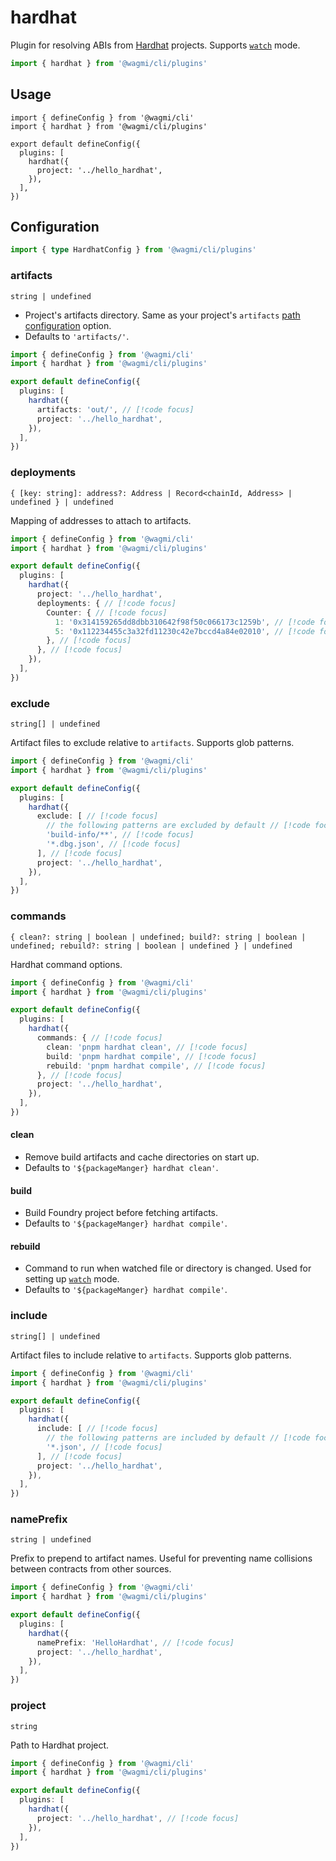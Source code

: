# hardhat

Plugin for resolving ABIs from [Hardhat](https://hardhat.org) projects. Supports [`watch`](/cli/api/commands/generate#w-watch) mode.

```ts
import { hardhat } from '@wagmi/cli/plugins'
```

## Usage

```ts{2,6-8}
import { defineConfig } from '@wagmi/cli'
import { hardhat } from '@wagmi/cli/plugins'

export default defineConfig({
  plugins: [
    hardhat({
      project: '../hello_hardhat',
    }),
  ],
})
```

## Configuration

```ts
import { type HardhatConfig } from '@wagmi/cli/plugins'
```

### artifacts

`string | undefined`

- Project's artifacts directory. Same as your project's `artifacts` [path configuration](https://hardhat.org/hardhat-runner/docs/config#path-configuration) option.
- Defaults to `'artifacts/'`.

```ts
import { defineConfig } from '@wagmi/cli'
import { hardhat } from '@wagmi/cli/plugins'

export default defineConfig({
  plugins: [
    hardhat({
      artifacts: 'out/', // [!code focus]
      project: '../hello_hardhat',
    }),
  ],
})
```

### deployments

`{ [key: string]: address?: Address | Record<chainId, Address> | undefined } | undefined`

Mapping of addresses to attach to artifacts.

```ts
import { defineConfig } from '@wagmi/cli'
import { hardhat } from '@wagmi/cli/plugins'

export default defineConfig({
  plugins: [
    hardhat({
      project: '../hello_hardhat',
      deployments: { // [!code focus]
        Counter: { // [!code focus]
          1: '0x314159265dd8dbb310642f98f50c066173c1259b', // [!code focus]
          5: '0x112234455c3a32fd11230c42e7bccd4a84e02010', // [!code focus]
        }, // [!code focus]
      }, // [!code focus]
    }),
  ],
})
```

### exclude

`string[] | undefined`

Artifact files to exclude relative to `artifacts`. Supports glob patterns.

```ts
import { defineConfig } from '@wagmi/cli'
import { hardhat } from '@wagmi/cli/plugins'

export default defineConfig({
  plugins: [
    hardhat({
      exclude: [ // [!code focus]
        // the following patterns are excluded by default // [!code focus]
        'build-info/**', // [!code focus]
        '*.dbg.json', // [!code focus]
      ], // [!code focus]
      project: '../hello_hardhat',
    }),
  ],
})
```

### commands

`{ clean?: string | boolean | undefined; build?: string | boolean | undefined; rebuild?: string | boolean | undefined } | undefined`

Hardhat command options.

```ts
import { defineConfig } from '@wagmi/cli'
import { hardhat } from '@wagmi/cli/plugins'

export default defineConfig({
  plugins: [
    hardhat({
      commands: { // [!code focus]
        clean: 'pnpm hardhat clean', // [!code focus]
        build: 'pnpm hardhat compile', // [!code focus]
        rebuild: 'pnpm hardhat compile', // [!code focus]
      }, // [!code focus]
      project: '../hello_hardhat',
    }),
  ],
})
```

#### clean

- Remove build artifacts and cache directories on start up.
- Defaults to `'${packageManger} hardhat clean'`.

#### build

- Build Foundry project before fetching artifacts.
- Defaults to `'${packageManger} hardhat compile'`.

#### rebuild

- Command to run when watched file or directory is changed. Used for setting up [`watch`](/cli/api/commands/generate#w-watch) mode.
- Defaults to `'${packageManger} hardhat compile'`.

### include

`string[] | undefined`

Artifact files to include relative to `artifacts`. Supports glob patterns.

```ts
import { defineConfig } from '@wagmi/cli'
import { hardhat } from '@wagmi/cli/plugins'

export default defineConfig({
  plugins: [
    hardhat({
      include: [ // [!code focus]
        // the following patterns are included by default // [!code focus]
        '*.json', // [!code focus]
      ], // [!code focus]
      project: '../hello_hardhat',
    }),
  ],
})
```

### namePrefix

`string | undefined`

Prefix to prepend to artifact names. Useful for preventing name collisions between contracts from other sources.

```ts
import { defineConfig } from '@wagmi/cli'
import { hardhat } from '@wagmi/cli/plugins'

export default defineConfig({
  plugins: [
    hardhat({
      namePrefix: 'HelloHardhat', // [!code focus]
      project: '../hello_hardhat',
    }),
  ],
})
```

### project

`string`

Path to Hardhat project.

```ts
import { defineConfig } from '@wagmi/cli'
import { hardhat } from '@wagmi/cli/plugins'

export default defineConfig({
  plugins: [
    hardhat({
      project: '../hello_hardhat', // [!code focus]
    }),
  ],
})
```